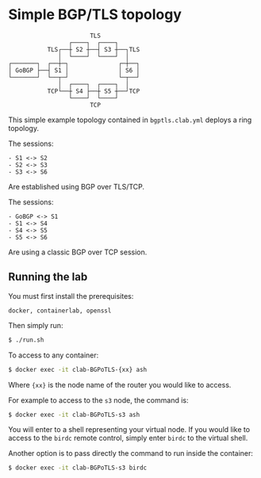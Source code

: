 # Simple BGP/TLS topology

```text
                       TLS           
                 ┌────┐  ┌────┐      
           TLS┌──┼ S2 ┼──┤ S3 ┼──┐TLS
              │  └────┘  └────┘  │   
┌───────┐  ┌──┼─┐              ┌─┼──┐
│ GoBGP ├──┤ S1 │              │ S6 │
└───────┘  └──┬─┘              └─┬──┘
              │  ┌────┐  ┌────┐  │   
           TCP└──┼ S4 ├──┼ S5 ┼──┘TCP
                 └────┘  └────┘      
                       TCP       
```

This simple example topology contained in `bgptls.clab.yml` deploys a ring topology.

The sessions:

    - S1 <-> S2
    - S2 <-> S3
    - S3 <-> S6

Are established using BGP over TLS/TCP.

The sessions:

    - GoBGP <-> S1
    - S1 <-> S4
    - S4 <-> S5
    - S5 <-> S6

Are using a classic BGP over TCP session.

## Running the lab

You must first install the prerequisites:

``` text
docker, containerlab, openssl
```

Then simply run:

```sh
$ ./run.sh
```

To access to any container:

```sh
$ docker exec -it clab-BGPoTLS-{xx} ash
```

Where `{xx}` is the node name of the router you would like to access.

For example to access to the `s3` node, the command is:

```sh
$ docker exec -it clab-BGPoTLS-s3 ash
```

You will enter to a shell representing your virtual node. If you would like to access to the `birdc` remote control,
simply enter `birdc` to the virtual shell.

Another option is to pass directly the command to run inside the container:

```sh
$ docker exec -it clab-BGPoTLS-s3 birdc
```

